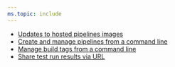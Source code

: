 ```yaml
---
ms.topic: include
---
```


* [Updates to hosted pipelines images](#updates-to-hosted-pipelines-images)
* [Create and manage pipelines from a command line](#create-and-manage-pipelines-from-a-command-line)
* [Manage build tags from a command line](#manage-build-tags-from-a-command-line)
* [Share test run results via URL](#share-test-run-results-via-url)

